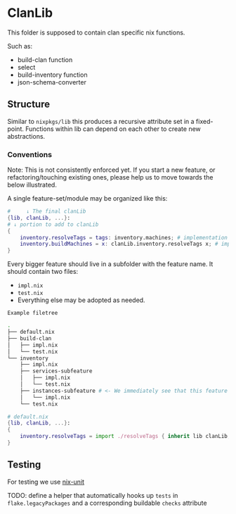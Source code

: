 # ClanLib

This folder is supposed to contain clan specific nix functions.

Such as:

- build-clan function
- select
- build-inventory function
- json-schema-converter

## Structure

Similar to `nixpkgs/lib` this produces a recursive attribute set in a fixed-point.
Functions within lib can depend on each other to create new abstractions.

### Conventions

Note: This is not consistently enforced yet.
If you start a new feature, or refactoring/touching existing ones, please help us to move towards the below illustrated.

A single feature-set/module may be organized like this:

```nix
#     ↓ The final clanLib
{lib, clanLib, ...}:
# ↓ portion to add to clanLib
{
    inventory.resolveTags = tags: inventory.machines; # implementation
    inventory.buildMachines = x: clanLib.inventory.resolveTags x; # implementation
}
```

Every bigger feature should live in a subfolder with the feature name.
It should contain two files:

- `impl.nix`
- `test.nix`
- Everything else may be adopted as needed.

```
Example filetree
```
```sh
.
├── default.nix
├── build-clan
│   ├── impl.nix
│   └── test.nix
└── inventory
    ├── impl.nix
    ├── services-subfeature
    │   ├── impl.nix
    │   └── test.nix
    ├── instances-subfeature # <- We immediately see that this feature is not tested on itself.
    │   └── impl.nix
    └── test.nix
```

```nix
# default.nix
{lib, clanLib, ...}:
{
    inventory.resolveTags = import ./resolveTags { inherit lib clanLib; };
}
```

## Testing

For testing we use [nix-unit](https://github.com/nix-community/nix-unit)

TODO: define a helper that automatically hooks up `tests` in `flake.legacyPackages` and a corresponding buildable `checks` attribute
